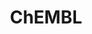 ---
layout: default
bigquery: https://console.cloud.google.com/bigquery?p=patents-public-data&d=ebi_chembl&page=dataset
citation: '"The ChEMBL database in 2017." Anna Gaulton, Anne Hersey, Michał Nowotka,
  A Patrícia Bento, Jon Chambers, David Mendez, Prudence Mutowo, Francis Atkinson,
  Louisa J Bellis, Elena Cibrián-Uhalte, Mark Davies, Nathan Dedman, Anneli Karlsson,
  María Paula Magariños, John P Overington, George Papadatos, Ines Smit, Andrew R
  Leach Nucleic acids Research (2017) 45 (Database Issue), D945-D954'
contributors: European Bioinformatics Institute
cost: None
description: ChEMBL Data is a manually curated database of small molecules used in
  drug discovery, including information about existing patented drugs.
documentation: 'schema: https://www.ebi.ac.uk/chembl/db_schema


  '
last_edit: Mon, 04 Apr 2022 19:07:30 GMT
location: https://console.cloud.google.com/marketplace/product/google_patents_public_datasets/chembl
maintained_by: EMBL-EBI, an outstation of European Molecular Biology Laboratory
related_publications: '

  ChEMBL: towards direct deposition of bioassay data.


  Mendez D, Gaulton A, Bento AP, Chambers J, De Veij M, Félix E, Magariños MP, Mosquera
  JF, Mutowo P, Nowotka M, Gordillo-Marañón M, Hunter F, Junco L, Mugumbate G, Rodriguez-Lopez
  M, Atkinson F, Bosc N, Radoux CJ, Segura-Cabrera A, Hersey A, Leach AR.


  — Nucleic Acids Res. 2019; 47(D1):D930-D940. doi: 10.1093/nar/gky1075

  '
schema_fields: '[''idx'', ''bao_format'', ''molregno'', ''parenteral'', ''cell_id'',
  ''cx_most_bpka'', ''downgraded'', ''product_id'', ''standard_upper_value'', ''alogp'',
  ''frac_code'', ''caloha_id'', ''sequence_md5sum'', ''doi'', ''applicant_full_name'',
  ''db_source'', ''cell_source_tissue'', ''usan_stem_id'', ''year'', ''uo_units'',
  ''published_relation'', ''metabolite_record_id'', ''mw_monoisotopic'', ''drug_substance_flag'',
  ''mw_freebase'', ''black_box_warning'', ''molecule_type'', ''compound_key'', ''frac_class_id'',
  ''mc_target_type'', ''standard_relation'', ''acd_logp'', ''volume'', ''src_description'',
  ''acd_most_bpka'', ''mechanism_comment'', ''db_version'', ''availability_type'',
  ''trade_name'', ''protein_class_desc'', ''l2'', ''efo_term'', ''inorganic_flag'',
  ''psa'', ''standard_inchi_key'', ''mecref_id'', ''activity_comment'', ''structure_type'',
  ''protein_class_id'', ''research_stem'', ''assay_category'', ''cx_most_apka'', ''site_residues'',
  ''sitecomp_id'', ''domain_description'', ''canonical_smiles'', ''tax_id'', ''alert_set_id'',
  ''molsyn_id'', ''site_id'', ''molecular_species'', ''target_type'', ''pathway_key'',
  ''atc_code'', ''patent_id'', ''biocomp_id'', ''record_id'', ''predbind_id'', ''stem_class'',
  ''patent_no'', ''level2'', ''domain_name'', ''published_type'', ''cell_source_tax_id'',
  ''enzyme_name'', ''res_stem_id'', ''assay_strain'', ''domain_type'', ''component_id'',
  ''usan_year'', ''standard_flag'', ''homologue'', ''mol_frac_id'', ''domain_id'',
  ''hba_lipinski'', ''level2_description'', ''route'', ''bto_id'', ''action_type'',
  ''submission_date'', ''strength'', ''normal_range_max'', ''drug_record_id'', ''cpd_str_alert_id'',
  ''syn_type'', ''ass_cls_map_id'', ''as_id'', ''src_compound_id'', ''tid_fixed'',
  ''data_validity_comment'', ''hbd'', ''normal_range_min'', ''drug_product_flag'',
  ''cell_name'', ''doc_type'', ''l1'', ''level4'', ''mc_target_name'', ''organism'',
  ''max_phase'', ''topical'', ''toid'', ''parameter_type'', ''mol_hrac_id'', ''who_extra'',
  ''alert_id'', ''cl_lincs_id'', ''cx_logd'', ''irac_class_id'', ''hba'', ''mechanism_of_action'',
  ''species_group_flag'', ''l8'', ''activity_count'', ''journal'', ''qed_weighted'',
  ''num_ro5_violations'', ''relation'', ''warning_year'', ''country'', ''updated_by'',
  ''published_units'', ''source_domain_id'', ''patent_expire_date'', ''warning_country'',
  ''type'', ''parent_go_id'', ''l7'', ''confidence'', ''subgroup'', ''variant_id'',
  ''cell_source_organism'', ''compsyn_id'', ''component_synonym'', ''withdrawn_country'',
  ''pathway_id'', ''assay_source'', ''doc_id'', ''pchembl_value'', ''l4'', ''ad_type'',
  ''active_ingredient'', ''level4_description'', ''l3'', ''cell_ontology_id'', ''level3_description'',
  ''selectivity_comment'', ''name'', ''chembl_id'', ''target_desc'', ''prediction_method'',
  ''ingredient'', ''max_phase_for_ind'', ''clo_id'', ''dosed_ingredient'', ''cellosaurus_id'',
  ''natural_product'', ''l5'', ''withdrawn_class'', ''warning_id'', ''mol_irac_id'',
  ''units'', ''assay_desc'', ''withdrawn_reason'', ''activity_id'', ''major_class'',
  ''bei'', ''upper_value'', ''path'', ''assay_test_type'', ''drugind_id'', ''full_molformula'',
  ''first_in_class'', ''assay_type'', ''go_id'', ''irac_code'', ''std_act_id'', ''oc_id'',
  ''enzyme_tid'', ''met_comment'', ''creation_date'', ''isoform'', ''potential_duplicate'',
  ''molfile'', ''class_level'', ''compd_id'', ''acd_most_apka'', ''stat'', ''acd_logd'',
  ''log_id'', ''ddd_comment'', ''level1'', ''src_short_name'', ''assay_param_id'',
  ''priority'', ''pref_name'', ''bao_endpoint'', ''tid'', ''description'', ''tbl'',
  ''cell_description'', ''warning_type'', ''uberon_id'', ''src_assay_id'', ''entity_id'',
  ''usan_stem_definition'', ''assay_organism'', ''molecular_mechanism'', ''relationship'',
  ''source'', ''smid'', ''first_approval'', ''compound_name'', ''delist_flag'', ''alert_name'',
  ''aromatic_rings'', ''parent_id'', ''protein_class_synonym'', ''result_flag'', ''direct_interaction'',
  ''job_id'', ''ddd_id'', ''rgid'', ''cx_logp'', ''ref_url'', ''site_name'', ''assay_subcellular_fraction'',
  ''dosage_form'', ''active_molregno'', ''ro3_pass'', ''cidx'', ''heavy_atoms'', ''who_name'',
  ''status'', ''substrate_record_id'', ''bao_id'', ''indref_id'', ''src_id'', ''aidx'',
  ''standard_units'', ''parent_molregno'', ''num_lipinski_ro5_violations'', ''ddd_admr'',
  ''usan_stem'', ''warning_description'', ''mesh_heading'', ''publication_number'',
  ''short_name'', ''parameter_value'', ''title'', ''comments'', ''smarts'', ''sei'',
  ''authors'', ''patent_use_code'', ''comp_go_id'', ''mesh_id'', ''innovator_company'',
  ''updated_on'', ''sequence'', ''polymer_flag'', ''usan_substem'', ''ddd_value'',
  ''mec_id'', ''curation_comment'', ''standard_value'', ''mc_organism'', ''helm_notation'',
  ''protclasssyn_id'', ''targcomp_id'', ''assay_tax_id'', ''mutation'', ''last_page'',
  ''level1_description'', ''num_alerts'', ''met_id'', ''standard_inchi'', ''disease_efficacy'',
  ''assay_tissue'', ''indication_class'', ''stem'', ''warning_class'', ''chirality'',
  ''value'', ''chebi_par_id'', ''therapeutic_flag'', ''assay_cell_type'', ''standard_text_value'',
  ''orig_description'', ''prodrug'', ''formulation_id'', ''related_tid'', ''set_name'',
  ''qudt_units'', ''le'', ''binding_site_comment'', ''standard_type'', ''hrac_code'',
  ''ddd_units'', ''pubmed_id'', ''mol_atc_id'', ''relationship_type'', ''text_value'',
  ''company'', ''actsm_id'', ''mc_tax_id'', ''published_value'', ''nda_type'', ''metref_id'',
  ''first_page'', ''efo_id'', ''end_position'', ''definition'', ''ridx'', ''ap_id'',
  ''oral'', ''approval_date'', ''level3'', ''withdrawn_year'', ''confidence_score'',
  ''tissue_id'', ''withdrawn_flag'', ''version'', ''assay_class_id'', ''component_type'',
  ''targrel_id'', ''entity_type'', ''prod_pat_id'', ''co_stem_id'', ''accession'',
  ''warnref_id'', ''hbd_lipinski'', ''last_active'', ''full_mwt'', ''previous_company'',
  ''annotation'', ''abstract'', ''met_conversion'', ''start_position'', ''curated_by'',
  ''level5'', ''lle'', ''mc_target_accession'', ''synonyms'', ''ref_type'', ''issue'',
  ''hrac_class_id'', ''target_mapping'', ''assay_id'', ''l6'', ''parent_type'', ''comp_class_id'',
  ''label'', ''rtb'', ''class_type'', ''ref_id'', ''aspect'', ''relationship_desc'']'
shortname: chembl
tags:
- biotechnology
- health
- chemical
- bioinformatics
- medical
terms_of_use: CC BY-SA 3.0
title: ChEMBL
uuid: e232a192-965c-4ec9-904c-155b6dfe56c5
---